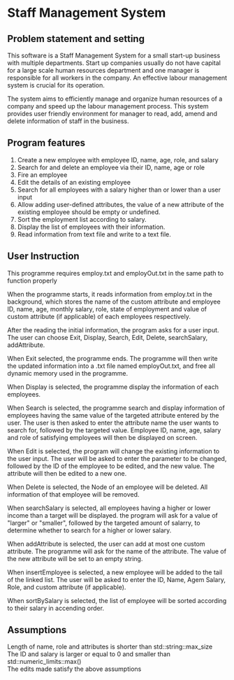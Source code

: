 # Staff Management System
## Problem statement and setting

  <p>This software is a Staff Management System for a small start-up business with multiple departments. Start up companies usually do not have capital for a large scale human resources department and one manager is responsible for all workers in the company. An effective labour management system is crucial for its operation.</p>
  <p>The system aims to efficiently manage and organize human resources of a company and speed up the labour management process. This system provides user friendly environment for manager to read, add, amend and delete information of staff in the business. </p>


## Program features

1) Create a new employee with employee ID, name, age, role, and salary
2) Search for and delete an employee via their ID, name, age or role
3) Fire an employee
4) Edit the details of an existing employee
5) Search for all employees with a salary higher than or lower than a user input
6) Allow adding user-defined attributes, the value of a new attribute of the existing employee should be empty or undefined. 
7) Sort the employment list according to salary.
8) Display the list of employees with their information.
9) Read information from text file and write to a text file.


## User Instruction

  <p>This programme requires employ.txt and employOut.txt in the same path to function properly</p>
  <p>When the programme starts, it reads information from employ.txt in the background, which stores the name of the custom attribute and employee ID, name, age, monthly salary, role, state of employment and value of custom attribute (if applicable) of each employees respectively. </p>
  <p>After the reading the initial information, the program asks for a user input. The user can choose Exit, Display, Search, Edit, Delete, searchSalary, addAttribute.</p>
  <p>When Exit selected, the programme ends. The programme will then write the updated information into a .txt file named employOut.txt, and free all dynamic memory used in the programme.</p>
  <p><p>When Display is selected, the programme display the information of each employees.</p>
  <p>When Search is selected, the programme search and display information of employees having the same value of the targeted attribute entered by the user. The user is then asked to enter the attribute name the user wants to search for, followed by the targeted value. Employee ID, name, age, salary and role of satisfying employees will then be displayed on screen.</p>
  <p>When Edit is selected, the program will change the existing information to the user input. The user will be asked to enter the parameter to be changed, followed by the ID of the employee to be edited, and the new value. The attribute will then be edited to a new one.</p>
  <p>When Delete is selected, the Node of an employee will be deleted. All information of that employee will be removed.</p>
  <p>When searchSalary is selected, all employees having a higher or lower income than a target will be displayed. the program will ask for a value of "larger" or "smaller", followed by the targeted amount of salarry, to determine whether to search for a higher or lower salary.</p>
  <p>When addAttribute is selected, the user can add at most one custom attribute. The programme will ask for the name of the attribute. The value of the new attribute will be set to an empty string.</p>
  <p>When insertEmployee is selected, a new employee will be added to the tail of the linked list. The user will be asked to enter the ID, Name, Agem Salary, Role, and custom attribute (if applicable).</p>
  <p>When sortBySalary is selected, the list of employee will be sorted according to their salary in accending order.</p>

## Assumptions

Length of name, role and attributes is shorter than std::string::max_size<br/>
The ID and salary is larger or equal to 0 and smaller than std::numeric_limits<int>::max()<br/>
The edits made satisfy the above assumptions
